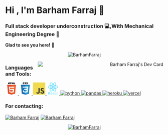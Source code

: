 <h1 align="left">Hi , I'm Barham Farraj 🤝</h1>
<h3 align="left">Full stack developer underconstruction 💻,With Mechanical Engineering Degree 🔧</h3>

**Glad to see you here!** :star_struck: 

<p align="center"> <img src="https://komarev.com/ghpvc/?username=Farraj007&label=Welcome+Viewer&color=red&style=plastic" alt="BarhamFarraj" /> </p>
<a align="right" href="https://app.daily.dev/BarhamFarraj"><img align="right" src="https://api.daily.dev/devcards/4dd0e3c4097744a5bb2ed15f310def69.png?r=xrm" width="400" alt="Barham Farraj's Dev Card"/></a>
















<h3 align="left">Languages and Tools:</h3>
<p align="left">
    <a href="https://www.w3.org/html/" target="_blank"> <img src="https://raw.githubusercontent.com/devicons/devicon/master/icons/html5/html5-original-wordmark.svg" alt="html5" width="40" height="40"/> </a>
    <a href="https://www.w3schools.com/css/" target="_blank"> <img src="https://raw.githubusercontent.com/devicons/devicon/master/icons/css3/css3-original-wordmark.svg" alt="css3" width="40" height="40"/> </a>
    <a href="https://developer.mozilla.org/en-US/docs/Web/JavaScript" target="_blank"> <img src="https://raw.githubusercontent.com/devicons/devicon/master/icons/javascript/javascript-original.svg" alt="javascript" width="40" height="40"/> </a>
      <a href="https://reactjs.org/" target="_blank"> <img src="https://raw.githubusercontent.com/devicons/devicon/master/icons/react/react-original-wordmark.svg" alt="react" width="40" height="40"/> </a>
     <a href="https://www.python.org/" target="_blank"> <img src="https://www.svgrepo.com/show/354238/python.svg" alt="python" width="40" height="40"/> </a>
     <a href="https://pandas.pydata.org/" target="_blank"> <img src="https://www.svgrepo.com/show/306534/pandas.svg" alt="pandas" width="40" height="40"/> </a>
  <a href="https://www.heroku.com/" target="_blank"> <img src="https://www.svgrepo.com/show/349404/heroku.svg" alt="heroku" width="40" height="40"/> </a>
  <a href="https://vercel.com/" target="_blank"> <img src="https://www.svgrepo.com/show/327408/logo-vercel.svg" alt="vercel" width="40" height="40"/> </a>
  
</p>

<h3 >For contacting:</h3>
<div align="left">
<p><a href="https://www.linkedin.com/in/barham-farraj/" target="blank"><img align="center" src="https://www.svgrepo.com/show/176736/linkedin-social-media.svg" alt="Barham Farraj" height="30" width="40" /></a> <a href="mailto:barhamfarraj@icloud.com" target="blank"><img align="center" src="https://www.svgrepo.com/show/49695/mail.svg" alt="Barham Farraj" height="30" width="40" /></a></p>
</div>
<p align="center"> <a href="https://github.com/Farraj007?tab=followers"}}""><img src="https://www.svgrepo.com/show/217753/github.svg" alt="BarhamFarraj" height="30" width="40" /></a></p>
